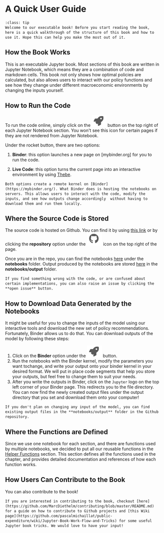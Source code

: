 # A Quick User Guide

```{admonition} Welcome
:class: tip
Welcome to our executable book! Before you start reading the book, here is a quick walkthrough of the structure of this book and how to use it. Hope this can help you make the most out of it.
```

## How the Book Works

This is an executable Jupyter book. Most sections of this book are written in Jupyter Notebook, which means they are a combination of code and markdown cells. This book not only shows how optimal policies are calculated, but also allows users to interact with our policy functions and see how they change under different macroeconomic environments by changing the inputs yourself.

## How to Run the Code

To run the code online, simply click on the ![rocket](../images/rocket_logo.png) button on the top right of each Jupyter Notebook section. You won't see this icon for certain pages if they are not rendered from Jupyter Notebook.

Under the rocket button, there are two options:

1. **Binder**: this option launches a new page on [mybinder.org] for you to run the code.

1. **Live Code**: this option turns the current page into an interactive environment by using [Thebe](https://thebe.readthedocs.io/en/latest/).

```{note}
Both options create a remote kernel on [Binder](https://mybinder.org/). What Binder does is hosting the notebooks on servers. This allows users to interact with the code, modify the inputs, and see how outputs change accordingly  without having to download them and run them locally.
```

## Where the Source Code is Stored

The source code is hosted on Github. You can find it by using [this link](https://github.com/pascalmichaillat/public-expenditure) or by clicking the **repository** option under the ![github](../images/github_logo.png) icon on the top right of the page. 

Once you are in the repo, you can find the notebooks [here](../notebooks) under the **notebooks** folder. Output produced by the notebooks are stored [here](../notebooks/output/) in the **notebooks/output** folder.

```{note}
If you find something wrong with the code, or are confused about certain implementations, you can also raise an issue by clicking the **open issue** button. 
```

## How to Download Data Generated by the Notebooks

It might be useful for you to change the inputs of the model using our interactive tools and download the new set of policy recommendations. Fortunately, Binder allows us to do that. You can download outputs of the model by following these steps: 

1. Click on the **Binder** option  under the ![rocket](../images/rocket_logo.png) button. 
1. Run the notebooks with the Binder kernel, modify the parameters you want tochange, and write your output onto your binder kernel in your desired format. We will put in place code segments that help you store your outputs, but feel free to change them to suit your needs. 
1. After you write the outputs in Binder, click on the `Jupyter` logo on the top left corner of your Binder page. This redirects you to the file directory. You can now find the newly created output files under the output directory that you set and download them onto your computer!

```{note}
If you don't plan on changing any input of the model, you can find existing output files in the **notebooks/output** folder in the Github repository.
```

## Where the Functions are Defined

Since we use one notebook for each section, and there are functions used by multiple notebooks, we decided to put all our reusable functions in the [Helper Functions](../notebooks/helpers) section. This section defines all the functions used in the chapter, and provides detailed documentation and references of how each function works. 

## How Users Can Contribute to the Book

You can also contribute to the book! 


```{seealso}
If you are interested in contributing to the book, checkout [here](https://github.com/MarcDiethelm/contributing/blob/master/README.md) for a guide on how to contribute to Github projects and [this Wiki page](https://github.com/pascalmichaillat/public-expenditure/wiki/Jupyter-Book-Work-Flow-and-Tricks) for some useful Jupyter book tricks. We would love to have your input!
```